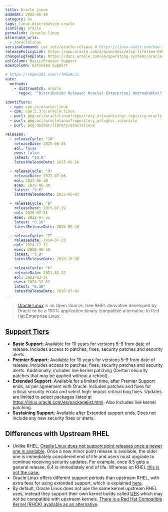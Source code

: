 ```yaml
---
title: Oracle Linux
addedAt: 2022-06-19
category: os
tags: linux-distribution oracle
iconSlug: oracle
permalink: /oracle-linux
alternate_urls:
  - /oraclelinux
versionCommand: cat /etc/oracle-release # https://linux-audit.com/how-to-see-version-of-oracle-linux/
releasePolicyLink: https://www.oracle.com/a/ocom/docs/elsp-lifetime-069338.pdf
changelogTemplate: https://docs.oracle.com/en/operating-systems/oracle-linux/__RELEASE_CYCLE__/relnotes__LATEST__/
eolColumn: Basic/Premier Support
eoesColumn: Extended Support

# https://regex101.com/r/fRdw9L/1
auto:
  methods:
    - distrowatch: oracle
      regex: '^Distribution Release: Oracle( Enterprise| Unbreakable)? Linux R?(?P<major>\d)(-U|\.| Update )?(?P<minor>\d+)?$'

identifiers:
  - cpe: cpe:/o:oracle:linux
  - cpe: cpe:2.3:o:oracle:linux
  - purl: pkg:oci/oraclelinux?repository_url=container-registry.oracle.com/os
  - purl: pkg:oci/oraclelinux?repository_url=ghcr.io/oracle
  - purl: pkg:docker/library/oraclelinux

releases:
  - releaseCycle: "10"
    releaseDate: 2025-06-26
    eol: false
    eoes: false
    latest: "10.0"
    latestReleaseDate: 2025-06-26

  - releaseCycle: "9"
    releaseDate: 2022-07-06
    eol: 2032-06-30
    eoes: 2035-06-30
    latest: "9.6"
    latestReleaseDate: 2025-06-03

  - releaseCycle: "8"
    releaseDate: 2019-07-19
    eol: 2029-07-31
    eoes: 2032-07-31
    latest: "8.10"
    latestReleaseDate: 2024-05-28

  - releaseCycle: "7"
    releaseDate: 2014-07-23
    eol: 2024-12-31
    eoes: 2028-06-30
    latest: "7.9"
    latestReleaseDate: 2020-10-08

  - releaseCycle: "6"
    releaseDate: 2011-02-12
    eol: 2021-03-31
    eoes: 2024-12-31
    latest: "6.10"
    latestReleaseDate: 2018-07-02
---
```


> [Oracle Linux](https://www.oracle.com/linux/) is an Open Source, free RHEL derivative developed
> by Oracle to be a 100% application binary compatible alternative to Red Hat Enterprise Linux.

## [Support Tiers](https://www.oracle.com/us/support/library/enterprise-linux-support-policies-069172.pdf)

- **Basic Support**: Available for 10 years for versions 5–9 from date of release. Includes access
  to patches, fixes, security patches and security alerts.
- **Premier Support**: Available for 10 years for versions 5–9 from date of release. Includes
  access to patches, fixes, security patches and security alerts. Additionally, includes live
  kernel patching (Certain security patches that may be applied without a reboot).
- **Extended Support**: Available for a limited time, after Premier Support ends, as per agreement
  with Oracle. Includes patches and fixes for critical security errata and select high-impact
  critical bug fixes. Updates are limited to select packages listed at <https://linux.oracle.com/es/packagelist.html>.
  Also includes live kernel patching.
- **Sustaining Support**: Available after Extended support ends. Does not include any new security
  fixes or alerts.

## Differences with Upstream RHEL

- Unlike RHEL, [Oracle Linux does not support point releases once a newer one is available](https://forums.oracle.com/ords/apexds/post/what-is-the-lifecycle-of-oracle-linux-for-minor-releases-2173).
  Once a new minor point release is available, the older one is immediately considered end of life
  and users must upgrade to continue receiving security updates. For example, once 8.5 gets a
  general release, 8.4 is immediately end of life. Whereas on RHEL [this is not the case.](https://access.redhat.com/articles/rhel-eus)
- Oracle Linux offers different support periods than upstream RHEL, with extra fees for using
  extended support, which is explained [here](https://www.oracle.com/a/ocom/docs/linux/oracle-linux-extended-support-ds.pdf).
- By default, Oracle Linux does not use the same kernel upstream RHEL uses, instead they support
  their own kernel builds called [UEK](https://docs.oracle.com/en/operating-systems/uek/) which may
  not be compatible with upstream kernels. [There is a Red Hat Compatible Kernel (RHCK) available
  as an alternative](https://forums.oracle.com/ords/apexds/post/oracle-linux-how-to-change-default-kernel-3742).

